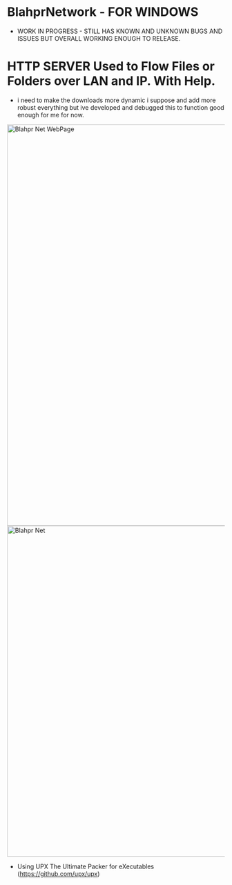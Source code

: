 # BlahprNetwork - FOR WINDOWS
* WORK IN PROGRESS - STILL HAS KNOWN AND UNKNOWN BUGS AND ISSUES BUT OVERALL WORKING ENOUGH TO RELEASE.
# HTTP SERVER Used to Flow Files or Folders over LAN and IP. With Help.
* i need to make the downloads more dynamic i suppose and add more robust everything but ive developed and debugged this to function good enough for me for now. 
<img width="1472" height="930" alt="Blahpr Net WebPage" src="https://github.com/user-attachments/assets/77d644ac-7e84-4219-9e27-02de87185134" />
<img width="632" height="767" alt="Blahpr Net" src="https://github.com/user-attachments/assets/617d8ed2-47f0-4b3f-b0dd-fcf7b6d356f2" />

* Using UPX The Ultimate Packer for eXecutables (https://github.com/upx/upx)
